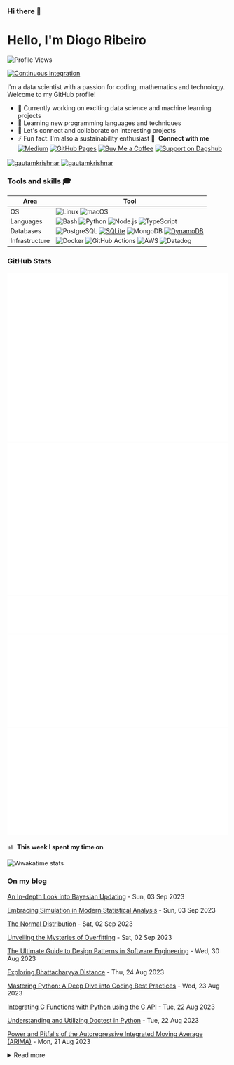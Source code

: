 ### Hi there 👋

# Hello, I'm Diogo Ribeiro
![Profile Views](https://komarev.com/ghpvc/?username=DiogoRibeiro7&color=red&style=plastic)

[![Continuous integration](https://github.com/DiogoRibeiro7/diogoribeiro7/actions/workflows/main.yml/badge.svg)](https://github.com/DiogoRibeiro7/diogoribeiro7/actions/workflows/main.yml)


I'm a data scientist with a passion for coding, mathematics and technology. Welcome to my GitHub profile!

- 🔭 Currently working on exciting data science and machine learning projects
- 🌱 Learning new programming languages and techniques
- 💬 Let's connect and collaborate on interesting projects
- ⚡ Fun fact: I'm also a sustainability enthusiast
🔗 &nbsp;**Connect with me**
[![Medium](https://img.shields.io/badge/Medium-Follow%20Me-2bbc8a?logo=medium)](https://medium.com/@neverforget-1975)
[![GitHub Pages](https://img.shields.io/badge/GitHub%20Pages-Deployed-007BFF?logo=github)](https://diogoribeiro7.github.io)
[![Buy Me a Coffee](https://img.shields.io/badge/Buy%20Me%20a%20Coffee-Support%20Me-FFDD00)](https://buymeacoffee.com/diogoribeiro7)
[![Support on Dagshub](https://img.shields.io/badge/Support%20on-Dagshub-9cf)](https://dagshub.com/DiogoRibeiro7)
<p align="left">
<a href="https://dev.to/diogoribeiro7" target="blank"><img align="center" src="https://cdn.jsdelivr.net/npm/simple-icons@3.0.1/icons/dev-dot-to.svg" alt="gautamkrishnar" height="30" width="40" /></a>
<a href="https://www.linkedin.com/in/diogo-ribeiro-9094604a/" target="blank"><img align="center" src="https://raw.githubusercontent.com/rahuldkjain/github-profile-readme-generator/master/src/images/icons/Social/linked-in-alt.svg" alt="gautamkrishnar" height="30" width="40" /></a>
</a>

### Tools and skills 🎓
| Area           | Tool            |
|---             | ---             |
|OS              | ![Linux](https://img.shields.io/badge/OS-Linux-FFDD00?logo=linux&logoColor=white) ![macOS](https://img.shields.io/badge/OS-macOS-FFDD00?logo=apple&logoColor=white) |
| Languages      | ![Bash](https://img.shields.io/badge/Code-Bash-007BFF?logo=gnu-bash&logoColor=white) ![Python](https://img.shields.io/badge/Code-Python-007BFF?logo=python&logoColor=white) ![Node.js](https://img.shields.io/badge/Code-Node.js-007BFF?logo=node.js&logoColor=white)  ![TypeScript](https://img.shields.io/badge/Code-TypeScript-007BFF?logo=typescript&logoColor=white) |
| Databases      | ![PostgreSQL](https://img.shields.io/badge/DB-PostgreSQL-2bbc8a?logo=postgresql&logoColor=white) [![SQLite](https://img.shields.io/badge/DB-SQLite-2bbc8a?logo=sqlite&logoColor=white)](https://www.sqlite.org/index.html) ![MongoDB](https://img.shields.io/badge/DB-MongoDB-2bbc8a?logo=mongodb&logoColor=white) [![DynamoDB](https://img.shields.io/badge/DB-DynamoDB-2bbc8a?logo=amazon-dynamodb&logoColor=white)](https://aws.amazon.com/dynamodb/) | 
| Infrastructure | ![Docker](https://img.shields.io/badge/Containers-Docker-FFDD00?logo=docker&logoColor=white) ![GitHub Actions](https://img.shields.io/badge/CICD-GitHub_Actions-FFDD00?logo=github-actions&logoColor=white) ![AWS](https://img.shields.io/badge/Tools-AWS-FFDD00?logo=amazon-aws&logoColor=white) ![Datadog](https://img.shields.io/badge/Monitoring-Datadog-FFDD00?logo=datadog&logoColor=white) |


### GitHub Stats
<div>
    <img src="/github-metrics.svg" alt="Metrics" />
</div>
<div>
    <img src="/metrics.plugin.isocalendar.fullyear.svg" alt="Metrics" />
</div>
<div>
    <img src="/metrics.plugin.gists.svg" alt="Metrics" />
</div>
<div>
    <img src="/metrics.plugin.languages.indepth.svg" alt="Metrics" />
</div>
<div>
    <img src="/metrics.plugin.posts.full.svg" alt="Metrics" />
</div>

📊 &nbsp;**This week I spent my time on**

![Wwakatime stats](https://github-readme-stats-taupe-two.vercel.app/api/wakatime?username=diogoribeiro7&hide_title=true&hide_border=true&langs_count=5&bg_color=00000000&text_color=777)


### On my blog
<!-- blog starts -->
[An In-depth Look into Bayesian Updating](https://medium.com/data-science-as-a-better-idea/an-in-depth-look-into-bayesian-updating-95a4d75ba1e0) - Sun, 03 Sep 2023

[Embracing Simulation in Modern Statistical Analysis](https://medium.com/data-science-as-a-better-idea/embracing-simulation-in-modern-statistical-analysis-5b64a22cea7a) - Sun, 03 Sep 2023

[The Normal Distribution](https://medium.com/data-science-as-a-better-idea/the-normal-distribution-e944c026b178) - Sat, 02 Sep 2023

[Unveiling the Mysteries of Overfitting](https://medium.com/data-science-as-a-better-idea/unveiling-the-mysteries-of-overfitting-b7716d90382a) - Sat, 02 Sep 2023

[The Ultimate Guide to Design Patterns in Software Engineering](https://python.plainenglish.io/the-ultimate-guide-to-design-patterns-in-software-engineering-a7e2d28ce907) - Wed, 30 Aug 2023

[Exploring Bhattacharyya Distance](https://medium.com/the-modern-scientist/exploring-bhattacharyya-distance-a31822f94c34) - Thu, 24 Aug 2023

[Mastering Python: A Deep Dive into Coding Best Practices](https://tutorials.botsfloor.com/mastering-python-a-deep-dive-into-coding-best-practices-de8ee4cf2249) - Wed, 23 Aug 2023

[Integrating C Functions with Python using the C API](https://neverforget-1975.medium.com/integrating-c-functions-with-python-using-the-c-api-a74829c1bbc8) - Tue, 22 Aug 2023

[Understanding and Utilizing Doctest in Python](https://medium.com/data-science-dev/understanding-and-utilizing-doctest-in-python-441d60aa72b9) - Tue, 22 Aug 2023

[Power and Pitfalls of the Autoregressive Integrated Moving Average (ARIMA)](https://neverforget-1975.medium.com/understanding-the-power-and-pitfalls-of-the-autoregressive-integrated-moving-average-arima-b6b028a6df97) - Mon, 21 Aug 2023
<!-- blog ends -->


<details>
<summary>Read more</summary>
     
This page you are reading is a profile readme. Around July 2020, GitHub made this a public feature.

To make one, create a repo named after your username (matching case exactly) and create a `README.md` file in it. Then go to your GitHub profile and you'll see your README appear there ✨.

- [DiogoRibeiro7/diogoribeiro7](https://github.com/DiogoRibeiro7/diogoribeiro7/) repo where this README lives
- GitHub topic: [profile-readme](https://github.com/topics/profile-readme)
- Tutorial: [How To Create A GitHub Profile README](https://www.aboutmonica.com/blog/how-to-create-a-github-profile-readme)

</details>
